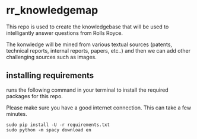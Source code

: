 # rr_knowledgemap

This repo is used to create the knowledgebase that will be used to intelligantly answer questions from Rolls Royce.

The konwledge will be mined from various textual sources (patents, technical reports, internal reports, papers, etc..) and then we can add other challenging sources such as images.

## installing requirements
runs the following command in your terminal to install the required packages for this repo.

Please make sure you have a good internet connection. This can take a few minutes.
```
sudo pip install -U -r requirements.txt
sudo python -m spacy download en
```
